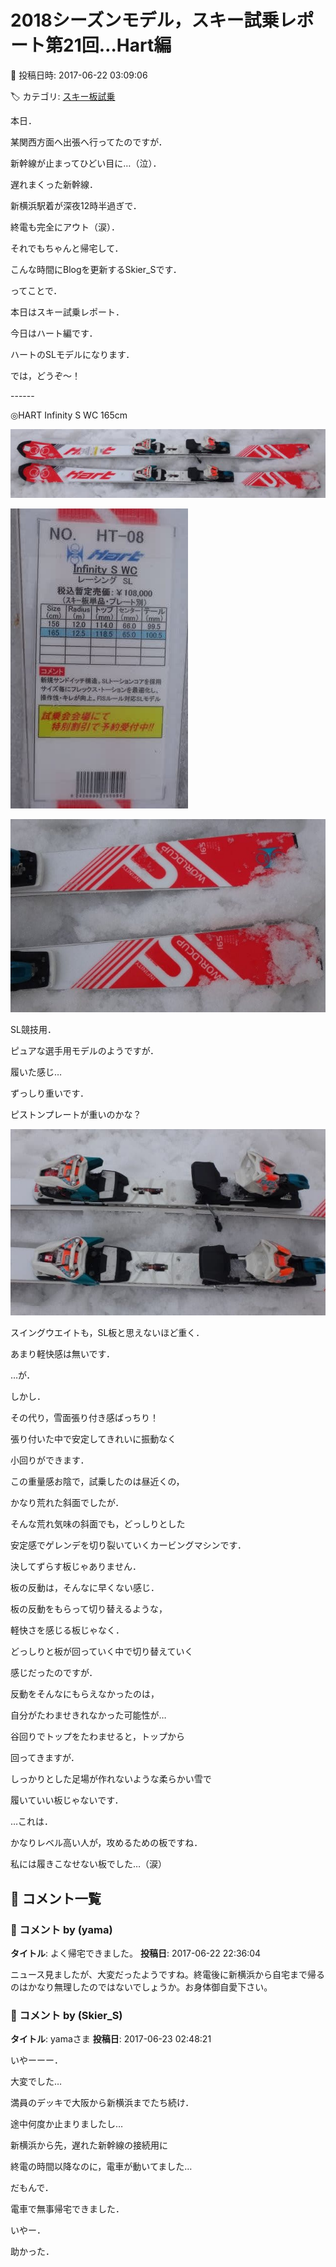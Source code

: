 # 2018シーズンモデル，スキー試乗レポート第21回…Hart編

📅 投稿日時: 2017-06-22 03:09:06

🏷️ カテゴリ: [スキー板試乗](c0bd8048615710cee890e403a36cc9a2b.md)

本日．


某関西方面へ出張へ行ってたのですが．


新幹線が止まってひどい目に…（泣）．





遅れまくった新幹線．


新横浜駅着が深夜12時半過ぎで．


終電も完全にアウト（涙）．





それでもちゃんと帰宅して．


こんな時間にBlogを更新するSkier_Sです．





ってことで．


本日はスキー試乗レポート．





今日はハート編です．


ハートのSLモデルになります．


では，どうぞ～！


------[]()





◎HART Infinity S WC 165cm







![a57d7c793017db22075e9e43ee025429.jpg](images/a57d7c793017db22075e9e43ee025429.jpg)









![208c9862cae17a1cd36cef03ed1c2177.jpg](images/208c9862cae17a1cd36cef03ed1c2177.jpg)









![1d753a6a5506e6e57f6867a854eeeeb6.jpg](images/1d753a6a5506e6e57f6867a854eeeeb6.jpg)







SL競技用．





ピュアな選手用モデルのようですが．


履いた感じ…


ずっしり重いです．


ピストンプレートが重いのかな？




![e21b4e2abbe04a4c940e0b1d5d74e9f8.jpg](images/e21b4e2abbe04a4c940e0b1d5d74e9f8.jpg)







スイングウエイトも，SL板と思えないほど重く．


あまり軽快感は無いです．


…が．


しかし．


その代り，雪面張り付き感ばっちり！


張り付いた中で安定してきれいに振動なく


小回りができます．





この重量感お陰で，試乗したのは昼近くの，


かなり荒れた斜面でしたが．


そんな荒れ気味の斜面でも，どっしりとした


安定感でゲレンデを切り裂いていくカービングマシンです．


決してずらす板じゃありません．





板の反動は，そんなに早くない感じ．


板の反動をもらって切り替えるような，


軽快さを感じる板じゃなく．


どっしりと板が回っていく中で切り替えていく


感じだったのですが．


反動をそんなにもらえなかったのは，


自分がたわませきれなかった可能性が…





谷回りでトップをたわませると，トップから


回ってきますが．


しっかりとした足場が作れないような柔らかい雪で


履いていい板じゃないです．





…これは．


かなりレベル高い人が，攻めるための板ですね．


私には履きこなせない板でした…（涙）

## 💬 コメント一覧

### 💬 コメント by (yama)
**タイトル**: よく帰宅できました。
**投稿日**: 2017-06-22 22:36:04

ニュース見ましたが、大変だったようですね。終電後に新横浜から自宅まで帰るのはかなり無理したのではないでしょうか。お身体御自愛下さい。

### 💬 コメント by (Skier_S)
**タイトル**: yamaさま
**投稿日**: 2017-06-23 02:48:21

いやーーー．

大変でした…

満員のデッキで大阪から新横浜までたち続け．

途中何度か止まりましたし…



新横浜から先，遅れた新幹線の接続用に

終電の時間以降なのに，電車が動いてました…

だもんで．

電車で無事帰宅できました．

いやー．

助かった．

